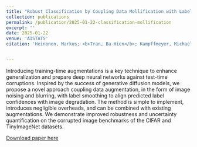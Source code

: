 ```yaml
---
title: "Robust Classification by Coupling Data Mollification with Label Smoothing"
collection: publications
permalink: /publication/2025-01-22-classification-mollification
excerpt: ''
date: 2025-01-22
venue: 'AISTATS'
citation: 'Heinonen, Markus; <b>Tran, Ba-Hien</b>; Kampffmeyer, Michael; Filippone, Maurizio. Robust Classification by Coupling Data Mollification with Label Smoothing. In <i>International Conference on Artificial Intelligence and Statistics</i>, 2025.'


---
```

Introducing training-time augmentations is a key technique to enhance generalization and prepare deep neural networks against test-time corruptions. Inspired by the success of generative diffusion models, we propose a novel approach coupling data augmentation, in the form of image noising and blurring, with label smoothing to align predicted label confidences with image degradation. The method is simple to implement, introduces negligible overheads, and can be combined with existing augmentations. We demonstrate improved robustness and uncertainty quantification on the corrupted image benchmarks of the CIFAR and TinyImageNet datasets.


[Download paper here](https://arxiv.org/pdf/2406.01494)
